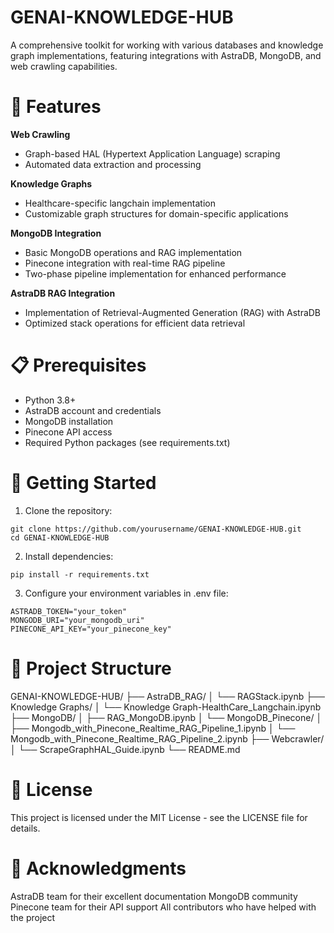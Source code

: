 # GENAI-KNOWLEDGE-HUB
A comprehensive toolkit for working with various databases and knowledge graph implementations, featuring integrations with AstraDB, MongoDB, and web crawling capabilities.

# 🌟 Features


**Web Crawling**

- Graph-based HAL (Hypertext Application Language) scraping
- Automated data extraction and processing

**Knowledge Graphs**

- Healthcare-specific langchain implementation
- Customizable graph structures for domain-specific applications


**MongoDB Integration**

- Basic MongoDB operations and RAG implementation
- Pinecone integration with real-time RAG pipeline
- Two-phase pipeline implementation for enhanced performance

**AstraDB RAG Integration**

- Implementation of Retrieval-Augmented Generation (RAG) with AstraDB
- Optimized stack operations for efficient data retrieval


# 📋 Prerequisites

- Python 3.8+
- AstraDB account and credentials
- MongoDB installation
- Pinecone API access
- Required Python packages (see requirements.txt)

# 🚀 Getting Started

1. Clone the repository:
```
git clone https://github.com/yourusername/GENAI-KNOWLEDGE-HUB.git
cd GENAI-KNOWLEDGE-HUB
```

2. Install dependencies:
```
pip install -r requirements.txt
```
3. Configure your environment variables in .env file:
```
ASTRADB_TOKEN="your_token"
MONGODB_URI="your_mongodb_uri"
PINECONE_API_KEY="your_pinecone_key"
```

# 📁 Project Structure

GENAI-KNOWLEDGE-HUB/
├── AstraDB_RAG/
│   └── RAGStack.ipynb
├── Knowledge Graphs/
│   └── Knowledge Graph-HealthCare_Langchain.ipynb
├── MongoDB/
│   ├── RAG_MongoDB.ipynb
│   └── MongoDB_Pinecone/
│       ├── Mongodb_with_Pinecone_Realtime_RAG_Pipeline_1.ipynb
│       └── Mongodb_with_Pinecone_Realtime_RAG_Pipeline_2.ipynb
├── Webcrawler/
│   └── ScrapeGraphHAL_Guide.ipynb
└── README.md

# 📝 License
This project is licensed under the MIT License - see the LICENSE file for details.

# 🙏 Acknowledgments

AstraDB team for their excellent documentation
MongoDB community
Pinecone team for their API support
All contributors who have helped with the project
